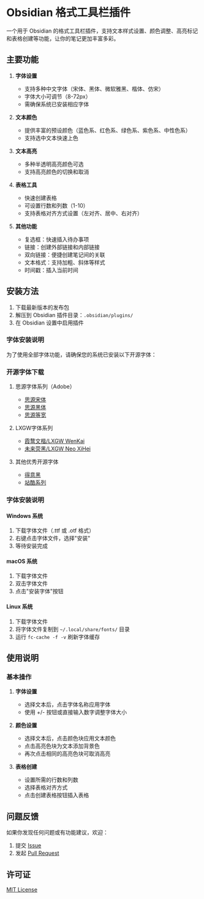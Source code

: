 # Obsidian 格式工具栏插件

一个用于 Obsidian 的格式工具栏插件，支持文本样式设置、颜色调整、高亮标记和表格创建等功能，让你的笔记更加丰富多彩。

## 主要功能

1. **字体设置**
   - 支持多种中文字体（宋体、黑体、微软雅黑、楷体、仿宋）
   - 字体大小可调节（8-72px）
   - 需确保系统已安装相应字体

2. **文本颜色**
   - 提供丰富的预设颜色（蓝色系、红色系、绿色系、紫色系、中性色系）
   - 支持选中文本快速上色

3. **文本高亮**
   - 多种半透明高亮颜色可选
   - 支持高亮颜色的切换和取消

4. **表格工具**
   - 快速创建表格
   - 可设置行数和列数（1-10）
   - 支持表格对齐方式设置（左对齐、居中、右对齐）

5. **其他功能**
   - 复选框：快速插入待办事项
   - 链接：创建外部链接和内部链接
   - 双向链接：便捷创建笔记间的关联
   - 文本格式：支持加粗、斜体等样式
   - 时间戳：插入当前时间

## 安装方法

1. 下载最新版本的发布包
2. 解压到 Obsidian 插件目录：`.obsidian/plugins/`
3. 在 Obsidian 设置中启用插件

### 字体安装说明

为了使用全部字体功能，请确保您的系统已安装以下开源字体：

### 开源字体下载

1. 思源字体系列（Adobe）
   - [思源宋体](https://github.com/adobe-fonts/source-han-serif/releases)
   - [思源黑体](https://github.com/adobe-fonts/source-han-sans/releases)
   - [思源等宽](https://github.com/adobe-fonts/source-han-mono/releases)

2. LXGW字体系列
   - [霞鹜文楷/LXGW WenKai](https://github.com/lxgw/LxgwWenKai/releases)
   - [未来荧黑/LXGW Neo XiHei](https://github.com/lxgw/LxgwNeoXiHei/releases)

3. 其他优秀开源字体
   - [得意黑](https://github.com/atelier-anchor/smiley-sans/releases)
   - [站酷系列](https://www.zitijia.com/i/tag/站酷)

### 字体安装说明

#### Windows 系统
1. 下载字体文件（.ttf 或 .otf 格式）
2. 右键点击字体文件，选择"安装"
3. 等待安装完成

#### macOS 系统
1. 下载字体文件
2. 双击字体文件
3. 点击"安装字体"按钮

#### Linux 系统
1. 下载字体文件
2. 将字体文件复制到 `~/.local/share/fonts/` 目录
3. 运行 `fc-cache -f -v` 刷新字体缓存

## 使用说明

### 基本操作

1. **字体设置**
   - 选择文本后，点击字体名称应用字体
   - 使用 +/- 按钮或直接输入数字调整字体大小

2. **颜色设置**
   - 选择文本后，点击颜色块应用文本颜色
   - 点击高亮色块为文本添加背景色
   - 再次点击相同的高亮色块可取消高亮

3. **表格创建**
   - 设置所需的行数和列数
   - 选择表格对齐方式
   - 点击创建表格按钮插入表格

## 问题反馈

如果你发现任何问题或有功能建议，欢迎：
1. 提交 [Issue](https://github.com/lxjthu/obsidian-format-toolbar/issues)
2. 发起 [Pull Request](https://github.com/lxjthu/obsidian-format-toolbar/pulls)

## 许可证

[MIT License](LICENSE)
